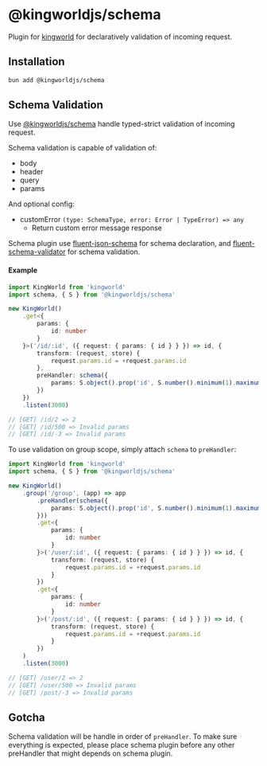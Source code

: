 # @kingworldjs/schema
Plugin for [kingworld](https://github.com/saltyaom/kingworld) for declaratively validation of incoming request.

## Installation
```bash
bun add @kingworldjs/schema
```

## Schema Validation
Use [@kingworldjs/schema](https://github.com/saltyaom/kingworld-schema) handle typed-strict validation of incoming request.

Schema validation is capable of validation of:
- body
- header
- query
- params

And optional config:
- customError `(type: SchemaType, error: Error | TypeError) => any`
    - Return custom error message response

Schema plugin use [fluent-json-schema](https://github.com/fastify/fluent-json-schema) for schema declaration, and [fluent-schema-validator](https://github.com/saltyaom/fluent-schema-validator) for schema validation.

#### Example
```typescript
import KingWorld from 'kingworld'
import schema, { S } from '@kingworldjs/schema'

new KingWorld()
    .get<{
        params: {
            id: number
        }
    }>('/id/:id', ({ request: { params: { id } } }) => id, {
        transform: (request, store) {
            request.params.id = +request.params.id
        },
        preHandler: schema({
            params: S.object().prop('id', S.number().minimum(1).maximum(100))
        })
    })
    .listen(3000)

// [GET] /id/2 => 2
// [GET] /id/500 => Invalid params
// [GET] /id/-3 => Invalid params
```

To use validation on group scope, simply attach `schema` to `preHandler`:
```typescript
import KingWorld from 'kingworld'
import schema, { S } from '@kingworldjs/schema'

new KingWorld()
    .group('/group', (app) => app
        .preHandler(schema({
            params: S.object().prop('id', S.number().minimum(1).maximum(100))
        }))
        .get<{
            params: {
                id: number
            }
        }>('/user/:id', ({ request: { params: { id } } }) => id, {
            transform: (request, store) {
                request.params.id = +request.params.id
            }
        })
        .get<{
            params: {
                id: number
            }
        }>('/post/:id', ({ request: { params: { id } } }) => id, {
            transform: (request, store) {
                request.params.id = +request.params.id
            }
        })
    )
    .listen(3000)

// [GET] /user/2 => 2
// [GET] /user/500 => Invalid params
// [GET] /post/-3 => Invalid params
```

## Gotcha
Schema validation will be handle in order of `preHandler`.
To make sure everything is expected, please place schema plugin before any other preHandler that might depends on schema plugin.
